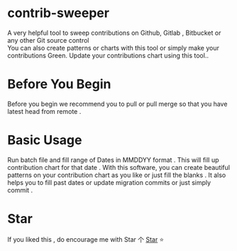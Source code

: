 # contrib-sweeper

A very helpful tool to sweep contributions on Github, Gitlab , Bitbucket or any other Git source control   
You can also create patterns or charts with this tool or simply make your contributions Green.
Update your contributions chart using this tool..

# Before You Begin

Before you begin we recommend you  to pull or pull merge so that you have latest head from remote .

# Basic Usage

Run batch file and fill range of Dates in MMDDYY format . This will fill up contribution chart for that date . 
With this software,  you can create beautiful patterns on your contribution chart as you like or just fill the blanks . 
It also helps you to fill past dates or update migration commits or just simply commit .

# Star
If you liked this , do encourage me with Star 个 [Star](https://github.com/deathstar1/contrib-sweeper) ⭐️ 
